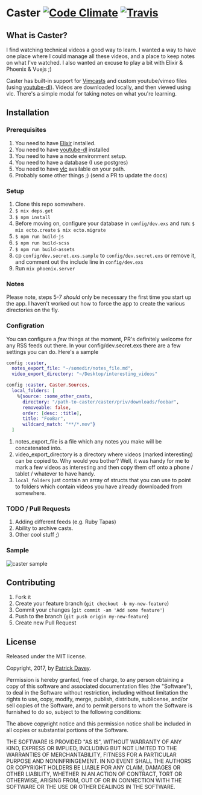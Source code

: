 # Caster [![Code Climate](https://codeclimate.com/github/patrickdavey/caster.png)](https://codeclimate.com/github/patrickdavey/caster) [![Travis](https://api.travis-ci.org/patrickdavey/caster.svg?branch=master)](https://api.travis-ci.org/patrickdavey/caster.svg?branch=master)

## What is Caster?

I find watching technical videos a good way to learn. I wanted a way to have one place where I could manage all these videos, and a place to keep notes on what I've watched. I also wanted an excuse to play a bit with Elixir & Phoenix & Vuejs ;)

Caster has built-in support for [Vimcasts](http://vimcasts.org) and custom youtube/vimeo files (using [youtube-dl](https://rg3.github.io/youtube-dl/)).  Videos are downloaded locally, and then viewed using vlc. There's a simple modal for taking notes on what you're learning.


## Installation

### Prerequisites
1. You need to have [Elixir](http://elixir-lang.org/) installed.
2. You need to have [youtube-dl](https://rg3.github.io/youtube-dl/) installed
3. You need to have a node environment setup.
3. You need to have a database (I use postgres)
3. You need to have [vlc](http://www.videolan.org/index.html) available on your path.
4. Probably some other things ;) (send a PR to update the docs)

### Setup
1. Clone this repo somewhere.
2. `$ mix deps.get`
3. `$ npm install`
4. Before moving on, configure your database in `config/dev.exs` and run:
    `$ mix ecto.create`
    `$ mix ecto.migrate`
5. `$ npm run build-js`
6. `$ npm run build-scss`
7. `$ npm run build-assets`
8. cp `config/dev.secret.exs.sample` to `config/dev.secret.exs` or remove it, and comment out the include line in `config/dev.exs`
9. Run `mix phoenix.server`

### Notes
Please note, steps 5-7 _should_ only be necessary the first time you start up the app. I haven't worked out how to force the app to create the various directories on the fly.

### Configration

You can configure a _few_ things at the moment, PR's definitely welcome for any RSS feeds out there. In your config/dev.secret.exs there are a few settings you can do.  Here's a sample

```elixir
config :caster,
  notes_export_file: "~/somedir/notes_file.md",
  video_export_directory: "~/Desktop/interesting_videos"

config :caster, Caster.Sources,
  local_folders: [
    %{source: :some_other_casts,
      directory: "/path-to-caster/caster/priv/downloads/foobar",
      removeable: false,
      order: [desc: :title],
      title: "FooBar",
      wildcard_match: "**/*.mov"}
  ]
```

1. notes_export_file is a file which any notes you make will be concatenated into.
2. video_export_directory is a directory where videos (marked interesting) can be copied to. Why would you bother? Well, it was handy for me to mark a few videos as interesting and then copy them off onto a phone / tablet / whatever to have handy.
3. `local_folders` just contain an array of structs that you can use to point to folders which contain videos you have already downloaded from somewhere.

### TODO / Pull Requests
1. Adding different feeds (e.g. Ruby Tapas)
2. Ability to archive casts.
3. Other cool stuff ;)

### Sample
![caster sample](https://media.giphy.com/media/xUA7bgP2YXOBomUGD6/giphy.gif)


## Contributing

1. Fork it
2. Create your feature branch (`git checkout -b my-new-feature`)
3. Commit your changes (`git commit -am 'Add some feature'`)
4. Push to the branch (`git push origin my-new-feature`)
5. Create new Pull Request

## License

Released under the MIT license.

Copyright, 2017, by [Patrick Davey](http://blog.psdavey.com).

Permission is hereby granted, free of charge, to any person obtaining a copy
of this software and associated documentation files (the "Software"), to deal
in the Software without restriction, including without limitation the rights
to use, copy, modify, merge, publish, distribute, sublicense, and/or sell
copies of the Software, and to permit persons to whom the Software is
furnished to do so, subject to the following conditions:

The above copyright notice and this permission notice shall be included in
all copies or substantial portions of the Software.

THE SOFTWARE IS PROVIDED "AS IS", WITHOUT WARRANTY OF ANY KIND, EXPRESS OR
IMPLIED, INCLUDING BUT NOT LIMITED TO THE WARRANTIES OF MERCHANTABILITY,
FITNESS FOR A PARTICULAR PURPOSE AND NONINFRINGEMENT. IN NO EVENT SHALL THE
AUTHORS OR COPYRIGHT HOLDERS BE LIABLE FOR ANY CLAIM, DAMAGES OR OTHER
LIABILITY, WHETHER IN AN ACTION OF CONTRACT, TORT OR OTHERWISE, ARISING FROM,
OUT OF OR IN CONNECTION WITH THE SOFTWARE OR THE USE OR OTHER DEALINGS IN
THE SOFTWARE.
